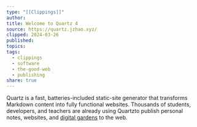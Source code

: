 ```yaml
---
type: "[[Clippings]]"
author: 
title: Welcome to Quartz 4
source: https://quartz.jzhao.xyz/
clipped: 2024-03-26
published: 
topics: 
tags:
  - clippings
  - software
  - the-good-web
  - publishing
share: true
---
```


Quartz is a fast, batteries-included static-site generator that transforms Markdown content into fully functional websites. Thousands of students, developers, and teachers are already using Quartzto publish personal notes, websites, and [digital gardens](https://jzhao.xyz/posts/networked-thought) to the web.